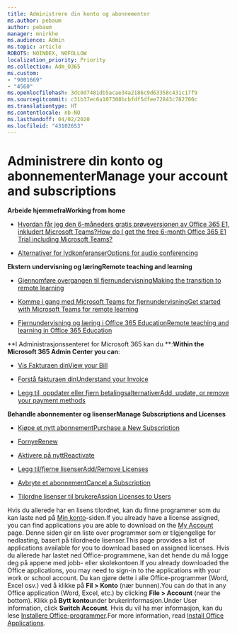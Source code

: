 ```yaml
---
title: Administrere din konto og abonnementer
ms.author: pebaum
author: pebaum
manager: mnirkhe
ms.audience: Admin
ms.topic: article
ROBOTS: NOINDEX, NOFOLLOW
localization_priority: Priority
ms.collection: Adm_O365
ms.custom:
- "9001669"
- "4560"
ms.openlocfilehash: 3dc0d7481db5acae34a2186c9d63358c431c17f9
ms.sourcegitcommit: c31b37ec6a107308bcbfdf5dfee72843c782700c
ms.translationtype: HT
ms.contentlocale: nb-NO
ms.lasthandoff: 04/02/2020
ms.locfileid: "43102653"
---
```

# <a name="manage-your-account-and-subscriptions"></a><span data-ttu-id="de320-102">Administrere din konto og abonnementer</span><span class="sxs-lookup"><span data-stu-id="de320-102">Manage your account and subscriptions</span></span>

<span data-ttu-id="de320-103">**Arbeide hjemmefra**</span><span class="sxs-lookup"><span data-stu-id="de320-103">**Working from home**</span></span>
- [<span data-ttu-id="de320-104">Hvordan får jeg den 6-måneders gratis prøveversjonen av Office 365 E1, inkludert Microsoft Teams?</span><span class="sxs-lookup"><span data-stu-id="de320-104">How do I get the free 6-month Office 365 E1 Trial including Microsoft Teams?</span></span>](https://docs.microsoft.com/MicrosoftTeams/e1-trial-license)

- [<span data-ttu-id="de320-105">Alternativer for lydkonferanser</span><span class="sxs-lookup"><span data-stu-id="de320-105">Options for audio conferencing</span></span>](https://docs.microsoft.com/alchemyinsights/options-for-audio-conferencing)

<span data-ttu-id="de320-106">**Ekstern undervisning og læring**</span><span class="sxs-lookup"><span data-stu-id="de320-106">**Remote teaching and learning**</span></span>

- [<span data-ttu-id="de320-107">Gjennomføre overgangen til fjernundervisning</span><span class="sxs-lookup"><span data-stu-id="de320-107">Making the transition to remote learning</span></span>](https://www.microsoft.com/education/remote-learning)

- [<span data-ttu-id="de320-108">Komme i gang med Microsoft Teams for fjernundervisning</span><span class="sxs-lookup"><span data-stu-id="de320-108">Get started with Microsoft Teams for remote learning</span></span>](https://docs.microsoft.com/MicrosoftTeams/remote-learning-edu)

- [<span data-ttu-id="de320-109">Fjernundervisning og læring i Office 365 Education</span><span class="sxs-lookup"><span data-stu-id="de320-109">Remote teaching and learning in Office 365 Education</span></span>](https://docs.microsoft.com/MicrosoftTeams/remote-learning-edu)

<span data-ttu-id="de320-110">\*\*I Administrasjonssenteret for Microsoft 365 kan du \*\*:</span><span class="sxs-lookup"><span data-stu-id="de320-110">**Within the Microsoft 365 Admin Center you can**:</span></span> 

- [<span data-ttu-id="de320-111">Vis Fakturaen din</span><span class="sxs-lookup"><span data-stu-id="de320-111">View your Bill</span></span>](https://docs.microsoft.com/microsoft-365/commerce/billing-and-payments/view-your-bill-or-invoice) 

- [<span data-ttu-id="de320-112">Forstå fakturaen din</span><span class="sxs-lookup"><span data-stu-id="de320-112">Understand your Invoice</span></span>](https://docs.microsoft.com/microsoft-365/commerce/billing-and-payments/understand-your-invoice)

- [<span data-ttu-id="de320-113">Legg til, oppdater eller fjern betalingsalternativer</span><span class="sxs-lookup"><span data-stu-id="de320-113">Add, update, or remove your payment methods</span></span>](https://docs.microsoft.com/microsoft-365/commerce/billing-and-payments/add-update-or-remove-credit-card-or-bank-account)

<span data-ttu-id="de320-114">**Behandle abonnementer og lisenser**</span><span class="sxs-lookup"><span data-stu-id="de320-114">**Manage Subscriptions and Licenses**</span></span> 

- [<span data-ttu-id="de320-115">Kjøpe et nytt abonnement</span><span class="sxs-lookup"><span data-stu-id="de320-115">Purchase a New Subscription</span></span>](https://docs.microsoft.com/microsoft-365/commerce/subscriptions/upgrade-to-different-plan)

- [<span data-ttu-id="de320-116">Fornye</span><span class="sxs-lookup"><span data-stu-id="de320-116">Renew</span></span>](https://docs.microsoft.com/microsoft-365/commerce/subscriptions/renew-your-subscription) 

- [<span data-ttu-id="de320-117">Aktivere på nytt</span><span class="sxs-lookup"><span data-stu-id="de320-117">Reactivate</span></span>](https://docs.microsoft.com/microsoft-365/commerce/subscriptions/reactivate-your-subscription)

- [<span data-ttu-id="de320-118">Legg til/fjerne lisenser</span><span class="sxs-lookup"><span data-stu-id="de320-118">Add/Remove Licenses</span></span>](https://docs.microsoft.com/microsoft-365/commerce/licenses/buy-licenses)

- [<span data-ttu-id="de320-119">Avbryte et abonnement</span><span class="sxs-lookup"><span data-stu-id="de320-119">Cancel a Subscription</span></span>](https://docs.microsoft.com/microsoft-365/commerce/subscriptions/cancel-your-subscription)

- [<span data-ttu-id="de320-120">Tilordne lisenser til brukere</span><span class="sxs-lookup"><span data-stu-id="de320-120">Assign Licenses to Users</span></span>](https://docs.microsoft.com/microsoft-365/admin/manage/assign-licenses-to-users)

<span data-ttu-id="de320-121">Hvis du allerede har en lisens tilordnet, kan du finne programmer som du kan laste ned på [Min konto](https://portal.office.com/account/#installs)-siden.</span><span class="sxs-lookup"><span data-stu-id="de320-121">If you already have a license assigned, you can find applications you are able to download on the [My Account](https://portal.office.com/account/#installs) page.</span></span> <span data-ttu-id="de320-122">Denne siden gir en liste over programmer som er tilgjengelige for nedlasting, basert på tilordnede lisenser.</span><span class="sxs-lookup"><span data-stu-id="de320-122">This page provides a list of applications available for you to download based on assigned licenses.</span></span> <span data-ttu-id="de320-123">Hvis du allerede har lastet ned Office-programmene, kan det hende du må logge deg på appene med jobb- eller skolekontoen.</span><span class="sxs-lookup"><span data-stu-id="de320-123">If you already downloaded the Office applications, you may need to sign-in to the applications with your work or school account.</span></span> <span data-ttu-id="de320-124">Du kan gjøre dette i alle Office-programmer (Word, Excel osv.) ved å klikke på **Fil > Konto** (nær bunnen).</span><span class="sxs-lookup"><span data-stu-id="de320-124">You can do that in any Office application (Word, Excel, etc.) by clicking **File > Account** (near the bottom).</span></span> <span data-ttu-id="de320-125">Klikk på **Bytt konto**under brukerinformasjon.</span><span class="sxs-lookup"><span data-stu-id="de320-125">Under User information, click **Switch Account**.</span></span> <span data-ttu-id="de320-126">Hvis du vil ha mer informasjon, kan du lese [Installere Office-programmer](https://docs.microsoft.com/microsoft-365/admin/setup/install-applications).</span><span class="sxs-lookup"><span data-stu-id="de320-126">For more information, read [Install Office Applications](https://docs.microsoft.com/microsoft-365/admin/setup/install-applications).</span></span> 
